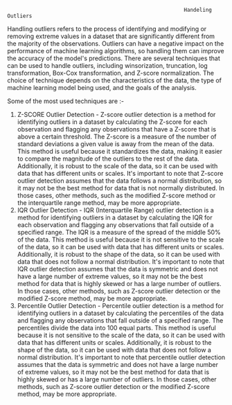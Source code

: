                                                              Handeling Outliers
Handling outliers refers to the process of identifying and modifying or removing extreme values in a dataset that are significantly different from the majority of the observations. Outliers can have a negative impact on the performance of machine learning algorithms, so handling them can improve the accuracy of the model's predictions. There are several techniques that can be used to handle outliers, including winsorization, truncation, log transformation, Box-Cox transformation, and Z-score normalization. The choice of technique depends on the characteristics of the data, the type of machine learning model being used, and the goals of the analysis.

Some of the most used techniques are :-
1. Z-SCORE Outlier Detection - Z-score outlier detection is a method for identifying outliers in a dataset by calculating the Z-score for each observation and flagging any observations that have a Z-score that is above a certain threshold. The Z-score is a measure of the number of standard deviations a given value is away from the mean of the data. This method is useful because it standardizes the data, making it easier to compare the magnitude of the outliers to the rest of the data. Additionally, it is robust to the scale of the data, so it can be used with data that has different units or scales. It's important to note that Z-score outlier detection assumes that the data follows a normal distribution, so it may not be the best method for data that is not normally distributed. In those cases, other methods, such as the modified Z-score method or the interquartile range method, may be more appropriate.
2. IQR Outlier Detection - IQR (Interquartile Range) outlier detection is a method for identifying outliers in a dataset by calculating the IQR for each observation and flagging any observations that fall outside of a specified range. The IQR is a measure of the spread of the middle 50% of the data. This method is useful because it is not sensitive to the scale of the data, so it can be used with data that has different units or scales. Additionally, it is robust to the shape of the data, so it can be used with data that does not follow a normal distribution. It's important to note that IQR outlier detection assumes that the data is symmetric and does not have a large number of extreme values, so it may not be the best method for data that is highly skewed or has a large number of outliers. In those cases, other methods, such as Z-score outlier detection or the modified Z-score method, may be more appropriate.
3. Percentile Outlier Detection - Percentile outlier detection is a method for identifying outliers in a dataset by calculating the percentiles of the data and flagging any observations that fall outside of a specified range. The percentiles divide the data into 100 equal parts. This method is useful because it is not sensitive to the scale of the data, so it can be used with data that has different units or scales. Additionally, it is robust to the shape of the data, so it can be used with data that does not follow a normal distribution. It's important to note that percentile outlier detection assumes that the data is symmetric and does not have a large number of extreme values, so it may not be the best method for data that is highly skewed or has a large number of outliers. In those cases, other methods, such as Z-score outlier detection or the modified Z-score method, may be more appropriate.
